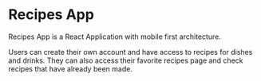 # Recipes App
Recipes App is a React Application with mobile first architecture. 

Users can create their own account and have access to recipes for dishes and drinks. They can also access their favorite recipes page and check recipes that have already been made.
